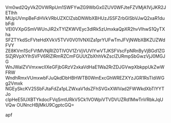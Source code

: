 Vm0wd2QyVkZOVWRpUm1SWFYwZG9WbGx0ZUV0WFJteFZVMjA1VjJKR2JETlhh
MUpUVmpBeFdHVkVRbUZXClZsbDNWbXBHUzJSSFZrbGlSbVJwQ2xaR1dubFdi
VEI0VXpGSmVWUnJiR2xTYlZKWVEyc3dlRk5zUmxkaQpXR2hvVlhwS1QyTXha
SFZTYkdScFVteHdXVkV5TVV0V01VNXlZa1prYUFwTmJFVjNWbXBKZUZWdFVY
ZE8KVm1ScFVtMVNjRlZ0TlVOV1ZrVjVUVlYwVTJKSFVscFpNRnByVjBGd1ZG
SlZjRVpXYlhSVFV6RlZlRmRZCmFGUUtZbXhhVkZsclZURmpSbGwzVjJ0MGJG
WnJWalZVVmxwcllXeGFjbGRzV2xkaVdHaE1Wa2RrZDJGVwpXbkppUkZwWFRW
WndhRmxVUmxwbFJuQkdDbHBHWTB0WmExcGhWREZXYzJGR1RsTldiWGg2Vmxk
NGEySkcKV25SbFJtaFdZa1pLZWxaV1dsZFhSVGxXWlVad2FWWkdXbTlYYTJo
clpHeE5lUXBTYkdocFVqSmtURkV5Ck1VOWpiVTVDVUZRd1MwTnVRbkJqUVQw
OUNncHBjMkU9CgptcGQ=

apf
